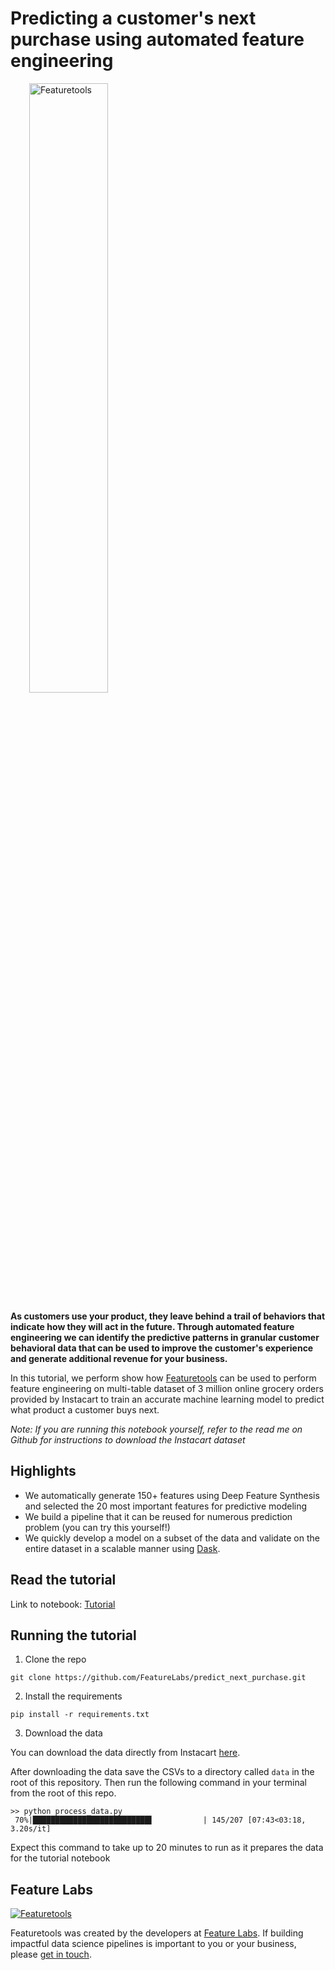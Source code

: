 # Predicting a customer's next purchase using automated feature engineering

<a style="margin:30px" href="https://www.featuretools.com">
    <img width=50% src="https://www.featuretools.com/wp-content/uploads/2017/12/FeatureLabs-Logo-Tangerine-800.png" alt="Featuretools" />
</a>

**As customers use your product, they leave behind a trail of behaviors that indicate how they will act in the future. Through automated feature engineering we can identify the predictive patterns in granular customer behavioral data that can be used to improve the customer's experience and generate additional revenue for your business.**

In this tutorial, we perform show how [Featuretools](https://www.featuretools.com) can be used to perform feature engineering on multi-table dataset of 3 million online grocery orders provided by Instacart to train an accurate machine learning model to predict what product a customer buys next.

*Note: If you are running this notebook yourself, refer to the read me on Github for instructions to download the Instacart dataset*

## Highlights

* We automatically generate 150+ features using Deep Feature Synthesis and selected the 20 most important features for predictive modeling
* We build a pipeline that it can be reused for numerous prediction problem (you can try this yourself!)
* We quickly develop a model on a subset of the data and validate on the entire dataset in a scalable manner using [Dask](http://dask.pydata.org/en/latest/).

## Read the tutorial

Link to notebook: [Tutorial](Tutorial.ipynb)


## Running the tutorial

1. Clone the repo

```
git clone https://github.com/FeatureLabs/predict_next_purchase.git
```

2. Install the requirements

```
pip install -r requirements.txt
```

3. Download the data

You can download the data directly from Instacart [here](https://www.instacart.com/datasets/grocery-shopping-2017).

After downloading the data save the CSVs to a directory called `data` in the root of this repository. Then run the following command in your terminal from the root of this repo.

```
>> python process_data.py
 70%|██████████████████████████▌           | 145/207 [07:43<03:18,  3.20s/it]
```

Expect this command to take up to 20 minutes to run as it prepares the data for the tutorial notebook

## Feature Labs


<a href="https://www.featurelabs.com/">
    <img src="https://www.featurelabs.com/img/logo.png" alt="Featuretools" />
</a>


Featuretools was created by the developers at [Feature Labs](https://www.featurelabs.com/). If building impactful data science pipelines is important to you or your business, please [get in touch](https://www.featurelabs.com/contact.html).
